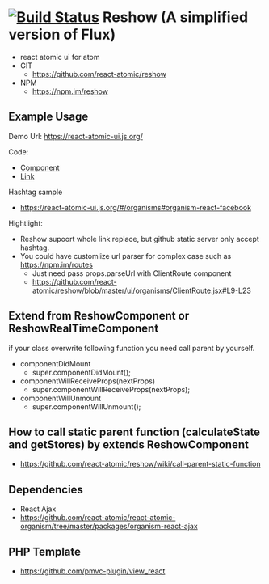 [![Build Status](https://travis-ci.org/react-atomic/reshow.svg?branch=master)](https://travis-ci.org/react-atomic/reshow) 
 Reshow (A simplified version of Flux)
===============
   * react atomic ui for atom 
   * GIT
      * https://github.com/react-atomic/reshow
   * NPM
      * https://npm.im/reshow

## Example Usage
Demo Url:
https://react-atomic-ui.js.org/

Code:
   * [Component](https://github.com/react-atomic/react-atomic-ui/blob/master/ui/pages/index.jsx#L21-L26)
   * [Link](https://github.com/react-atomic/react-atomic-ui/blob/master/ui/organisms/Menu.jsx#L14-L16)

Hashtag sample
   * https://react-atomic-ui.js.org/#/organisms#organism-react-facebook 

Hightlight:
   * Reshow supoort whole link replace, but github static server only accept hashtag.
   * You could have customlize url parser for complex case such as https://npm.im/routes
      * Just need pass props.parseUrl with ClientRoute component
      * https://github.com/react-atomic/reshow/blob/master/ui/organisms/ClientRoute.jsx#L9-L23 

## Extend from ReshowComponent or ReshowRealTimeComponent
if your class overwrite following function you need call parent by yourself.
   * componentDidMount
      * super.componentDidMount();
   * componentWillReceiveProps(nextProps)
      * super.componentWillReceiveProps(nextProps);
   * componentWillUnmount
      * super.componentWillUnmount();


## How to call static parent function (calculateState and getStores) by extends ReshowComponent
   * https://github.com/react-atomic/reshow/wiki/call-parent-static-function

## Dependencies
   * React Ajax
   * https://github.com/react-atomic/react-atomic-organism/tree/master/packages/organism-react-ajax

## PHP Template
   * https://github.com/pmvc-plugin/view_react
